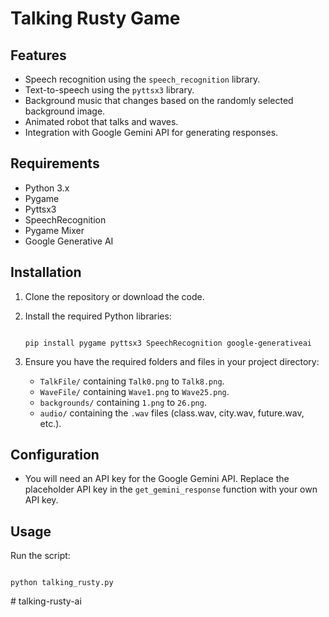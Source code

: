 # Talking Rusty Game

## Features

- Speech recognition using the `speech_recognition` library.
- Text-to-speech using the `pyttsx3` library.
- Background music that changes based on the randomly selected background image.
- Animated robot that talks and waves.
- Integration with Google Gemini API for generating responses.

## Requirements

- Python 3.x
- Pygame
- Pyttsx3
- SpeechRecognition
- Pygame Mixer
- Google Generative AI

## Installation

1. Clone the repository or download the code.
2. Install the required Python libraries:

   ```

   pip install pygame pyttsx3 SpeechRecognition google-generativeai

   ```
3. Ensure you have the required folders and files in your project directory:

   - `TalkFile/` containing `Talk0.png` to `Talk8.png`.
   - `WaveFile/` containing `Wave1.png` to `Wave25.png`.
   - `backgrounds/` containing `1.png` to `26.png`.
   - `audio/` containing the `.wav` files (class.wav, city.wav, future.wav, etc.).

## Configuration

- You will need an API key for the Google Gemini API. Replace the placeholder API key in the `get_gemini_response` function with your own API key.

## Usage

Run the script:

```

python talking_rusty.py

```
#   t a l k i n g - r u s t y - a i 
 
 
